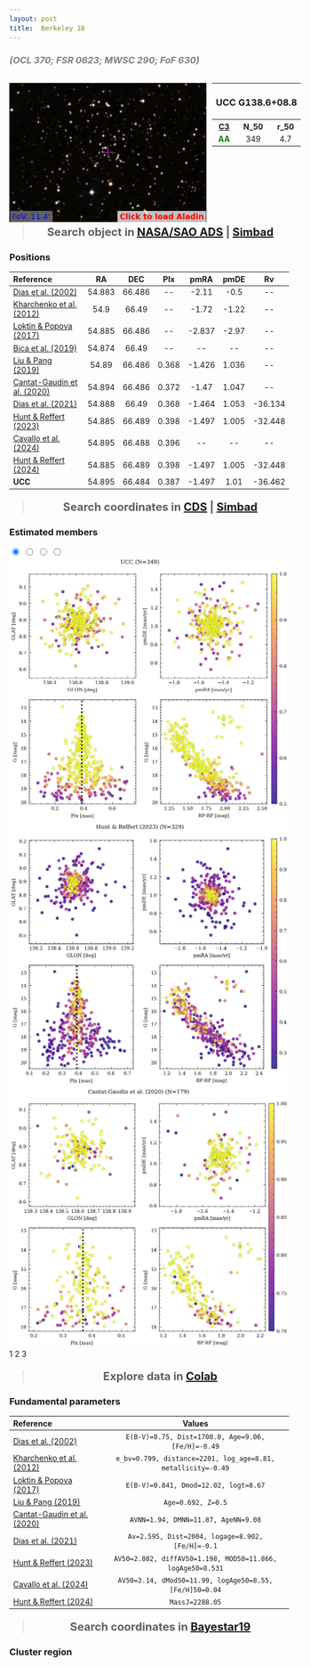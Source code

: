```yaml
---
layout: post
title:  Berkeley 10
---
```

<h3><span style="color: #808080;"><i>(OCL 370; FSR 0623; MWSC 290; FoF 630)</i></span></h3><div style="display: flex; justify-content: space-between; width:720px;height:250px">
<div style="text-align: center;">

<!-- Static image + data attributes for FOV and target -->
<img id="aladin_img"
     data-umami-event="aladin_load"
     src="https://raw.githubusercontent.com/ucc23/Q2P/main/plots/berkeley10_aladin.webp"
     alt="Click to load Aladin Lite" 
     style="width:355px;height:250px; cursor: pointer;"
     data-fov="0.157" 
     data-target="54.895 66.484"/>
<!-- Div to contain Aladin Lite viewer -->
<div id="aladin-lite-div" style="width:355px;height:250px;display:none;"></div>
<!-- Aladin Lite script (will be loaded after the image is clicked) -->
<script src="{{ site.baseurl }}/scripts/aladin_load.js"></script>

</div>
<!-- Left block -->

<table style="width:355px;height:250px;">
  <!-- Row 1 (title) -->
  <tr>
    <td colspan="5"><h3>UCC G138.6+08.8</h3></td>
  </tr>
  <!-- Row 2 -->
  <tr>
    <th style="text-align: center;"><a href="https://ucc.ar/faq#what-is-the-c3-parameter" title="Combined class">C3</a></th>
    <th style="text-align: center;"><div title="Stars with membership probability >50%">N_50</div></th>
    <th style="text-align: center;"><div title="Radius that contains half the members [arcmin]">r_50</div></th>
  </tr>
  <!-- Row 3 -->
  <tr>
    <td style="text-align: center;"><span style="color: green; font-weight: bold;">A</span><span style="color: green; font-weight: bold;">A</span></td>
    <td style="text-align: center;">349</td>
    <td style="text-align: center;">4.7</td>
  </tr>
</table>
</div>

> <p style="text-align:center; font-weight: bold; font-size:20px">Search object in <a data-umami-event="nasa_search" href="https://ui.adsabs.harvard.edu/search/q=%20collection%3Aastronomy%20body%3A%22Berkeley%2010%22&sort=date%20desc%2C%20bibcode%20desc&p_=0" target="_blank">NASA/SAO ADS</a> | <a data-umami-event="simbad_search" href="https://simbad.cds.unistra.fr/simbad/sim-id-refs?Ident=berkeley10" target="_blank">Simbad</a></p>


### Positions

| Reference    | RA    | DEC   | Plx  | pmRA  | pmDE   |  Rv  |
| :---         | :---: | :---: | :---: | :---: | :---: | :---: |
|[Dias et al. (2002)](https://ui.adsabs.harvard.edu/abs/2002A%26A...389..871D) | 54.883 | 66.486 | -- | -2.11 | -0.5 | -- |
|[Kharchenko et al. (2012)](https://ui.adsabs.harvard.edu/abs/2012A%26A...543A.156K) | 54.9 | 66.49 | -- | -1.72 | -1.22 | -- |
|[Loktin & Popova (2017)](https://ui.adsabs.harvard.edu/abs/2017AstBu..72..257L) | 54.885 | 66.486 | -- | -2.837 | -2.97 | -- |
|[Bica et al. (2019)](https://ui.adsabs.harvard.edu/abs/2019AJ....157...12B) | 54.874 | 66.49 | -- | -- | -- | -- |
|[Liu & Pang (2019)](https://ui.adsabs.harvard.edu/abs/2019ApJS..245...32L) | 54.89 | 66.486 | 0.368 | -1.426 | 1.036 | -- |
|[Cantat-Gaudin et al. (2020)](https://ui.adsabs.harvard.edu/abs/2020A%26A...640A...1C) | 54.894 | 66.486 | 0.372 | -1.47 | 1.047 | -- |
|[Dias et al. (2021)](https://ui.adsabs.harvard.edu/abs/2021MNRAS.504..356D) | 54.888 | 66.49 | 0.368 | -1.464 | 1.053 | -36.134 |
|[Hunt & Reffert (2023)](https://ui.adsabs.harvard.edu/abs/2023A%26A...673A.114H) | 54.885 | 66.489 | 0.398 | -1.497 | 1.005 | -32.448 |
|[Cavallo et al. (2024)](https://ui.adsabs.harvard.edu/abs/2024AJ....167...12C) | 54.895 | 66.488 | 0.396 | -- | -- | -- |
|[Hunt & Reffert (2024)](https://ui.adsabs.harvard.edu/abs/2024A%26A...686A..42H) | 54.885 | 66.489 | 0.398 | -1.497 | 1.005 | -32.448 |
| **UCC** |54.895 | 66.484 | 0.387 | -1.497 | 1.01 | -36.462 |

> <p style="text-align:center; font-weight: bold; font-size:20px">Search coordinates in <a data-umami-event="cds_coord_search" href="https://cdsportal.u-strasbg.fr/?target=54.895,+66.484" target="_blank">CDS</a> | <a data-umami-event="simbad_coord_search" href="https://simbad.cds.unistra.fr/mobile/object_list.html?coord=54.895%2066.484&output=json&radius=5&userEntry=berkeley10" target="_blank">Simbad</a></p>

### Estimated members

<div class="carousel">
<input type="radio" name="radio-btn" id="slide1" checked>
<input type="radio" name="radio-btn" id="slide1">
<input type="radio" name="radio-btn" id="slide2">
<input type="radio" name="radio-btn" id="slide3">
<div class="slides">
<div class="slide">
<a href="https://raw.githubusercontent.com/ucc23/Q2P/main/plots/UCC/berkeley10.webp" target="_blank">
<img src="https://raw.githubusercontent.com/ucc23/Q2P/main/plots/UCC/berkeley10.webp" alt="Berkeley 10 UCC">
</a>
</div>
<div class="slide">
<a href="https://raw.githubusercontent.com/ucc23/Q2P/main/plots/HUNT23/berkeley10.webp" target="_blank">
<img src="https://raw.githubusercontent.com/ucc23/Q2P/main/plots/HUNT23/berkeley10.webp" alt="Berkeley 10 HUNT23">
</a>
</div>
<div class="slide">
<a href="https://raw.githubusercontent.com/ucc23/Q2P/main/plots/CANTAT20/berkeley10.webp" target="_blank">
<img src="https://raw.githubusercontent.com/ucc23/Q2P/main/plots/CANTAT20/berkeley10.webp" alt="Berkeley 10 CANTAT20">
</a>
</div>
</div>
<div class="indicators">
<label for="slide1">1</label>
<label for="slide2">2</label>
<label for="slide3">3</label>
</div>
</div>


> <p style="text-align:center; font-weight: bold; font-size:20px">Explore data in <a data-umami-event="colab" href="https://colab.research.google.com/github/ucc23/ucc/blob/main/assets/notebook.ipynb" target="_blank">Colab</a></p>


### Fundamental parameters

| Reference |  Values |
| :---      |  :---:  |
| [Dias et al. (2002)](https://ui.adsabs.harvard.edu/abs/2002A%26A...389..871D) | `E(B-V)=0.75, Dist=1700.0, Age=9.06, [Fe/H]=-0.49` |
| [Kharchenko et al. (2012)](https://ui.adsabs.harvard.edu/abs/2012A%26A...543A.156K) | `e_bv=0.799, distance=2201, log_age=8.81, metallicity=-0.49` |
| [Loktin & Popova (2017)](https://ui.adsabs.harvard.edu/abs/2017AstBu..72..257L) | `E(B-V)=0.841, Dmod=12.02, logt=8.67` |
| [Liu & Pang (2019)](https://ui.adsabs.harvard.edu/abs/2019ApJS..245...32L) | `Age=0.692, Z=0.5` |
| [Cantat-Gaudin et al. (2020)](https://ui.adsabs.harvard.edu/abs/2020A%26A...640A...1C) | `AVNN=1.94, DMNN=11.87, AgeNN=9.08` |
| [Dias et al. (2021)](https://ui.adsabs.harvard.edu/abs/2021MNRAS.504..356D) | `Av=2.595, Dist=2004, logage=8.902, [Fe/H]=-0.1` |
| [Hunt & Reffert (2023)](https://ui.adsabs.harvard.edu/abs/2023A%26A...673A.114H) | `AV50=2.802, diffAV50=1.198, MOD50=11.866, logAge50=8.531` |
| [Cavallo et al. (2024)](https://ui.adsabs.harvard.edu/abs/2024AJ....167...12C) | `AV50=3.14, dMod50=11.99, logAge50=8.55, [Fe/H]50=0.04` |
| [Hunt & Reffert (2024)](https://ui.adsabs.harvard.edu/abs/2024A%26A...686A..42H) | `MassJ=2288.05` |

> <p style="text-align:center; font-weight: bold; font-size:20px">Search coordinates in <a data-umami-event="bayestar" href="http://argonaut.skymaps.info/query?lon=138.618%20&lat=8.882&coordsys=gal&mapname=bayestar2019" target="_blank">Bayestar19</a></p>


### Cluster region

<html lang="en">
  <body>
    <center>
    <div id="plot-params"
         data-oc-name="berkeley10"
         data-ra-center="54.89"
         data-dec-center="66.49"
         data-rad-deg="4.7"
         data-plx="0.387">
    </div>
    <div id="plot-container">
        <div id="plot"></div>
    </div>
    <script defer type="module" src="{{ site.baseurl }}/scripts/radec_scatter.js"></script>
    </center>
  </body>
</html>
<br>

